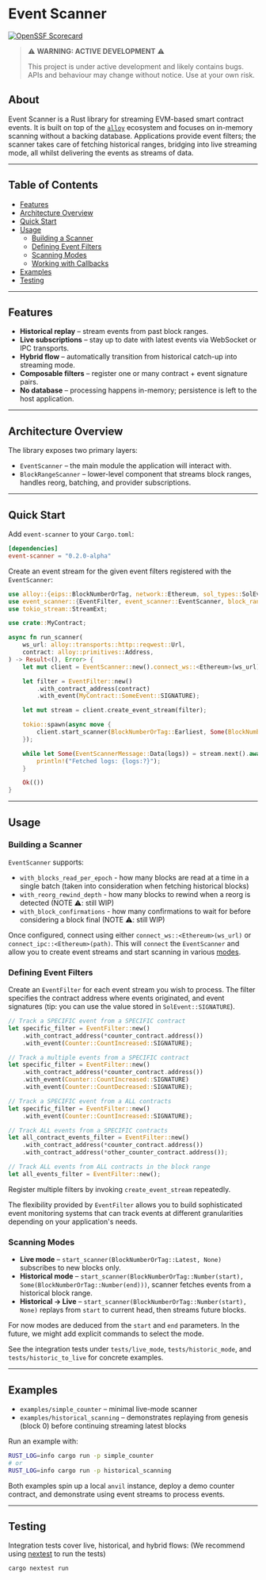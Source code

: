 # Event Scanner

[![OpenSSF Scorecard](https://api.securityscorecards.dev/projects/github.com/OpenZeppelin/Event-Scanner/badge)](https://api.securityscorecards.dev/projects/github.com/OpenZeppelin/Event-Scanner)

> ⚠️ **WARNING: ACTIVE DEVELOPMENT** ⚠️
>
> This project is under active development and likely contains bugs. APIs and behaviour may change without notice. Use at your own risk.

## About

Event Scanner is a Rust library for streaming EVM-based smart contract events. It is built on top of the [`alloy`](https://github.com/alloy-rs/alloy) ecosystem and focuses on in-memory scanning without a backing database. Applications provide event filters; the scanner takes care of fetching historical ranges, bridging into live streaming mode, all whilst delivering the events as streams of data.

---

## Table of Contents

- [Features](#features)
- [Architecture Overview](#architecture-overview)
- [Quick Start](#quick-start)
- [Usage](#usage)
  - [Building a Scanner](#building-a-scanner)
  - [Defining Event Filters](#defining-event-filters)
  - [Scanning Modes](#scanning-modes)
  - [Working with Callbacks](#working-with-callbacks)
- [Examples](#examples)
- [Testing](#testing)

---

## Features

- **Historical replay** – stream events from past block ranges.
- **Live subscriptions** – stay up to date with latest events via WebSocket or IPC transports.
- **Hybrid flow** – automatically transition from historical catch-up into streaming mode.
- **Composable filters** – register one or many contract + event signature pairs.
- **No database** – processing happens in-memory; persistence is left to the host application.

---

## Architecture Overview

The library exposes two primary layers:

- `EventScanner` – the main module the application will interact with. 
- `BlockRangeScanner` – lower-level component that streams block ranges, handles reorg, batching, and provider subscriptions.

---

## Quick Start

Add `event-scanner` to your `Cargo.toml`:

```toml
[dependencies]
event-scanner = "0.2.0-alpha"
```

Create an event stream for the given event filters registered with the `EventScanner`:

```rust
use alloy::{eips::BlockNumberOrTag, network::Ethereum, sol_types::SolEvent};
use event_scanner::{EventFilter, event_scanner::EventScanner, block_range_scanner::Error};
use tokio_stream::StreamExt;

use crate::MyContract;

async fn run_scanner(
    ws_url: alloy::transports::http::reqwest::Url,
    contract: alloy::primitives::Address,
) -> Result<(), Error> {
    let mut client = EventScanner::new().connect_ws::<Ethereum>(ws_url).await?;

    let filter = EventFilter::new()
        .with_contract_address(contract)
        .with_event(MyContract::SomeEvent::SIGNATURE);

    let mut stream = client.create_event_stream(filter);

    tokio::spawn(async move {
        client.start_scanner(BlockNumberOrTag::Earliest, Some(BlockNumberOrTag::Latest)).await
    });

    while let Some(EventScannerMessage::Data(logs)) = stream.next().await {
        println!("Fetched logs: {logs:?}");
    }

    Ok(())
}
```

---

## Usage

### Building a Scanner

`EventScanner` supports:

- `with_blocks_read_per_epoch` - how many blocks are read at a time in a single batch (taken into consideration when fetching historical blocks)
- `with_reorg_rewind_depth` - how many blocks to rewind when a reorg is detected (NOTE ⚠️: still WIP)
- `with_block_confirmations` - how many confirmations to wait for before considering a block final (NOTE ⚠️: still WIP)

Once configured, connect using either `connect_ws::<Ethereum>(ws_url)` or `connect_ipc::<Ethereum>(path)`. This will `connect` the `EventScanner` and allow you to create event streams and start scanning in various [modes](#scanning-Modes).

### Defining Event Filters

Create an `EventFilter` for each event stream you wish to process. The filter specifies the contract address where events originated, and event signatures (tip: you can use the value stored in `SolEvent::SIGNATURE`).

```rust
// Track a SPECIFIC event from a SPECIFIC contract
let specific_filter = EventFilter::new()
    .with_contract_address(*counter_contract.address())
    .with_event(Counter::CountIncreased::SIGNATURE);

// Track a multiple events from a SPECIFIC contract
let specific_filter = EventFilter::new()
    .with_contract_address(*counter_contract.address())
    .with_event(Counter::CountIncreased::SIGNATURE)
    .with_event(Counter::CountDecreased::SIGNATURE);

// Track a SPECIFIC event from a ALL contracts
let specific_filter = EventFilter::new()
    .with_event(Counter::CountIncreased::SIGNATURE);

// Track ALL events from a SPECIFIC contracts
let all_contract_events_filter = EventFilter::new()
    .with_contract_address(*counter_contract.address())
    .with_contract_address(*other_counter_contract.address());

// Track ALL events from ALL contracts in the block range
let all_events_filter = EventFilter::new();
```

Register multiple filters by invoking `create_event_stream` repeatedly.

The flexibility provided by `EventFilter` allows you to build sophisticated event monitoring systems that can track events at different granularities depending on your application's needs.

### Scanning Modes

- **Live mode** – `start_scanner(BlockNumberOrTag::Latest, None)` subscribes to new blocks only.
- **Historical mode** – `start_scanner(BlockNumberOrTag::Number(start), Some(BlockNumberOrTag::Number(end)))`, scanner fetches events from a historical block range.
- **Historical → Live** – `start_scanner(BlockNumberOrTag::Number(start), None)` replays from `start` to current head, then streams future blocks.

For now modes are deduced from the `start` and `end` parameters. In the future, we might add explicit commands to select the mode.

See the integration tests under `tests/live_mode`, `tests/historic_mode`, and `tests/historic_to_live` for concrete examples.

---

## Examples

- `examples/simple_counter` – minimal live-mode scanner
- `examples/historical_scanning` – demonstrates replaying from genesis (block 0) before continuing streaming latest blocks

Run an example with:

```bash
RUST_LOG=info cargo run -p simple_counter
# or
RUST_LOG=info cargo run -p historical_scanning
```

Both examples spin up a local `anvil` instance, deploy a demo counter contract, and demonstrate using event streams to process events.

---

## Testing

Integration tests cover live, historical, and hybrid flows:
(We recommend using [nextest](https://crates.io/crates/cargo-nextest) to run the tests)

```bash
cargo nextest run
```

